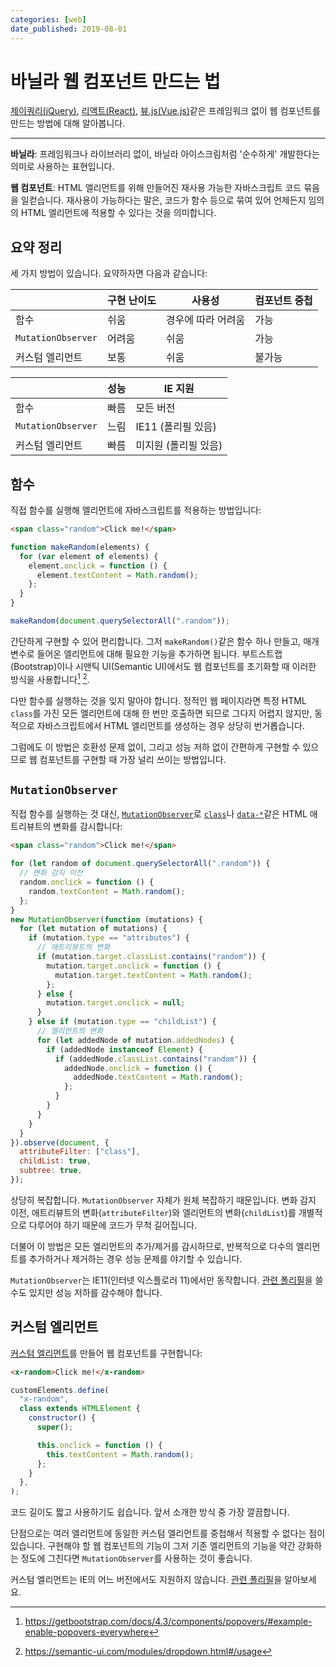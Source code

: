 ```yaml
---
categories: [web]
date_published: 2019-08-01
---
```


# 바닐라 웹 컴포넌트 만드는 법

[제이쿼리(jQuery)](https://jquery.com/), [리액트(React)](https://reactjs.org/), [뷰.js(Vue.js)](https://vuejs.org/)같은 프레임워크 없이 웹 컴포넌트를 만드는 방법에 대해 알아봅니다.

---

**바닐라**: 프레임워크나 라이브러리 없이, 바닐라 아이스크림처럼 '순수하게' 개발한다는 의미로 사용하는 표현입니다.

**웹 컴포넌트**: HTML 엘리먼트를 위해 만들어진 재사용 가능한 자바스크립트 코드 묶음을 일컫습니다. 재사용이 가능하다는 말은, 코드가 함수 등으로 묶여 있어 언제든지 임의의 HTML 엘리먼트에 적용할 수 있다는 것을 의미합니다.

## 요약 정리

세 가지 방법이 있습니다. 요약하자면 다음과 같습니다:

|                    | 구현 난이도 | 사용성             | 컴포넌트 중첩 |
| ------------------ | ----------- | ------------------ | ------------- |
| 함수               | 쉬움        | 경우에 따라 어려움 | 가능          |
| `MutationObserver` | 어려움      | 쉬움               | 가능          |
| 커스텀 엘리먼트    | 보통        | 쉬움               | 불가능        |

|                    | 성능 | IE 지원              |
| ------------------ | ---- | -------------------- |
| 함수               | 빠름 | 모든 버전            |
| `MutationObserver` | 느림 | IE11 (폴리필 있음)   |
| 커스텀 엘리먼트    | 빠름 | 미지원 (폴리필 있음) |

## 함수

직접 함수를 실행해 엘리먼트에 자바스크립트를 적용하는 방법입니다:

```html
<span class="random">Click me!</span>
```

```js
function makeRandom(elements) {
  for (var element of elements) {
    element.onclick = function () {
      element.textContent = Math.random();
    };
  }
}

makeRandom(document.querySelectorAll(".random"));
```

간단하게 구현할 수 있어 편리합니다. 그저 `makeRandom()`같은 함수 하나 만들고, 매개변수로 들어온 엘리먼트에 대해 필요한 기능을 추가하면 됩니다. 부트스트랩(Bootstrap)이나 시맨틱 UI(Semantic UI)에서도 웹 컴포넌트를 초기화할 때 이러한 방식을 사용합니다[^bootstrap-popovers] [^semantic-ui-dropdown].

[^bootstrap-popovers]: <https://getbootstrap.com/docs/4.3/components/popovers/#example-enable-popovers-everywhere>

[^semantic-ui-dropdown]: <https://semantic-ui.com/modules/dropdown.html#/usage>

다만 함수를 실행하는 것을 잊지 말아야 합니다. 정적인 웹 페이지라면 특정 HTML `class`를 가진 모든 엘리먼트에 대해 한 번만 호출하면 되므로 그다지 어렵지 않지만, 동적으로 자바스크립트에서 HTML 엘리먼트를 생성하는 경우 상당히 번거롭습니다.

그럼에도 이 방법은 호환성 문제 없이, 그리고 성능 저하 없이 간편하게 구현할 수 있으므로 웹 컴포넌트를 구현할 때 가장 널리 쓰이는 방법입니다.

## `MutationObserver`

직접 함수를 실행하는 것 대신, [`MutationObserver`](https://developer.mozilla.org/en-US/docs/Web/API/MutationObserver)로 [`class`](https://developer.mozilla.org/en-US/docs/Web/HTML/Global_attributes/class)나 [`data-*`](https://developer.mozilla.org/en-US/docs/Web/HTML/Global_attributes/data-*)같은 HTML 애트리뷰트의 변화를 감시합니다:

```html
<span class="random">Click me!</span>
```

```js
for (let random of document.querySelectorAll(".random")) {
  // 변화 감지 이전
  random.onclick = function () {
    random.textContent = Math.random();
  };
}
new MutationObserver(function (mutations) {
  for (let mutation of mutations) {
    if (mutation.type == "attributes") {
      // 애트리뷰트의 변화
      if (mutation.target.classList.contains("random")) {
        mutation.target.onclick = function () {
          mutation.target.textContent = Math.random();
        };
      } else {
        mutation.target.onclick = null;
      }
    } else if (mutation.type == "childList") {
      // 엘리먼트의 변화
      for (let addedNode of mutation.addedNodes) {
        if (addedNode instanceof Element) {
          if (addedNode.classList.contains("random")) {
            addedNode.onclick = function () {
              addedNode.textContent = Math.random();
            };
          }
        }
      }
    }
  }
}).observe(document, {
  attributeFilter: ["class"],
  childList: true,
  subtree: true,
});
```

상당히 복잡합니다. `MutationObserver` 자체가 원체 복잡하기 때문입니다. 변화 감지 이전, 애트리뷰트의 변화(`attributeFilter`)와 엘리먼트의 변화(`childList`)를 개별적으로 다루어야 하기 때문에 코드가 무척 길어집니다.

더불어 이 방법은 모든 엘리먼트의 추가/제거를 감시하므로, 반복적으로 다수의 엘리먼트를 추가하거나 제거하는 경우 성능 문제를 야기할 수 있습니다.

`MutationObserver`는 IE11(인터넷 익스플로러 11)에서만 동작합니다. [관련 폴리필](https://github.com/megawac/MutationObserver.js)을 쓸 수도 있지만 성능 저하를 감수해야 합니다.

## 커스텀 엘리먼트

[커스텀 엘리먼트](https://developers.google.com/web/fundamentals/web-components/customelements)를 만들어 웹 컴포넌트를 구현합니다:

```html
<x-random>Click me!</x-random>
```

```js
customElements.define(
  "x-random",
  class extends HTMLElement {
    constructor() {
      super();

      this.onclick = function () {
        this.textContent = Math.random();
      };
    }
  },
);
```

코드 길이도 짧고 사용하기도 쉽습니다. 앞서 소개한 방식 중 가장 깔끔합니다.

단점으로는 여러 엘리먼트에 동일한 커스텀 엘리먼트를 중첩해서 적용할 수 없다는 점이 있습니다. 구현해야 할 웹 컴포넌트의 기능이 그저 기존 엘리먼트의 기능을 약간 강화하는 정도에 그친다면 `MutationObserver`를 사용하는 것이 좋습니다.

커스텀 엘리먼트는 IE의 어느 버전에서도 지원하지 않습니다. [관련 폴리필](https://github.com/webcomponents/polyfills/tree/master/packages/custom-elements)을 알아보세요.
